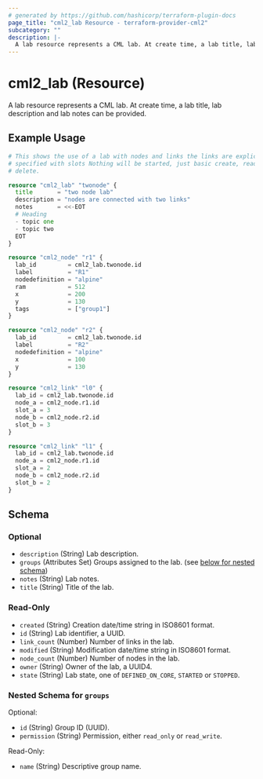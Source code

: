 ```yaml
---
# generated by https://github.com/hashicorp/terraform-plugin-docs
page_title: "cml2_lab Resource - terraform-provider-cml2"
subcategory: ""
description: |-
  A lab resource represents a CML lab. At create time, a lab title, lab description and lab notes can be provided.
---
```


# cml2_lab (Resource)

A lab resource represents a CML lab. At create time, a lab title, lab description and lab notes can be provided.

## Example Usage

```terraform
# This shows the use of a lab with nodes and links the links are explicitly
# specified with slots Nothing will be started, just basic create, read update /
# delete.

resource "cml2_lab" "twonode" {
  title       = "two node lab"
  description = "nodes are connected with two links"
  notes       = <<-EOT
  # Heading
  - topic one
  - topic two
  EOT
}

resource "cml2_node" "r1" {
  lab_id         = cml2_lab.twonode.id
  label          = "R1"
  nodedefinition = "alpine"
  ram            = 512
  x              = 200
  y              = 130
  tags           = ["group1"]
}

resource "cml2_node" "r2" {
  lab_id         = cml2_lab.twonode.id
  label          = "R2"
  nodedefinition = "alpine"
  x              = 100
  y              = 130
}

resource "cml2_link" "l0" {
  lab_id = cml2_lab.twonode.id
  node_a = cml2_node.r1.id
  slot_a = 3
  node_b = cml2_node.r2.id
  slot_b = 3
}

resource "cml2_link" "l1" {
  lab_id = cml2_lab.twonode.id
  node_a = cml2_node.r1.id
  slot_a = 2
  node_b = cml2_node.r2.id
  slot_b = 2
}
```

<!-- schema generated by tfplugindocs -->
## Schema

### Optional

- `description` (String) Lab description.
- `groups` (Attributes Set) Groups assigned to the lab. (see [below for nested schema](#nestedatt--groups))
- `notes` (String) Lab notes.
- `title` (String) Title of the lab.

### Read-Only

- `created` (String) Creation date/time string in ISO8601 format.
- `id` (String) Lab identifier, a UUID.
- `link_count` (Number) Number of links in the lab.
- `modified` (String) Modification date/time string in ISO8601 format.
- `node_count` (Number) Number of nodes in the lab.
- `owner` (String) Owner of the lab, a UUID4.
- `state` (String) Lab state, one of `DEFINED_ON_CORE`, `STARTED` or `STOPPED`.

<a id="nestedatt--groups"></a>
### Nested Schema for `groups`

Optional:

- `id` (String) Group ID (UUID).
- `permission` (String) Permission, either `read_only` or `read_write`.

Read-Only:

- `name` (String) Descriptive group name.
